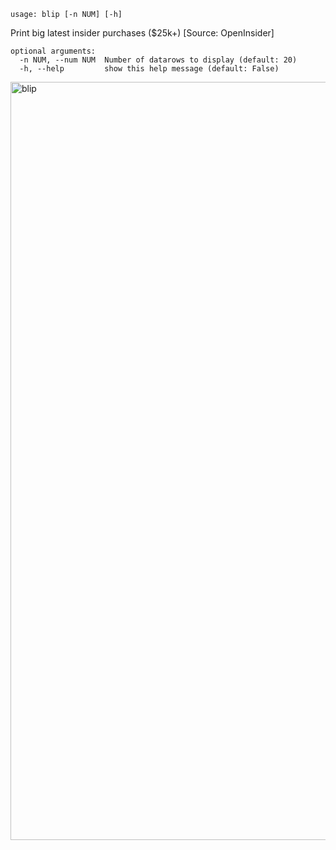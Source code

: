 ```
usage: blip [-n NUM] [-h]
```

Print big latest insider purchases ($25k+) [Source: OpenInsider]

```
optional arguments:
  -n NUM, --num NUM  Number of datarows to display (default: 20)
  -h, --help         show this help message (default: False)
```

<img width="1213" alt="blip" src="https://user-images.githubusercontent.com/25267873/125373771-9e3ac180-e37d-11eb-8546-b8f3ed542a15.png">
